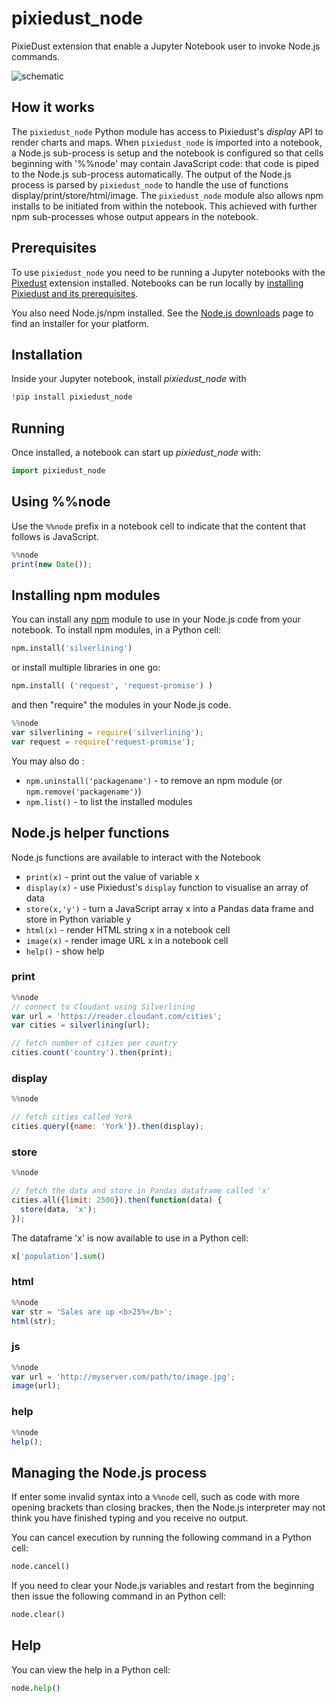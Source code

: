 # pixiedust_node

PixieDust extension that enable a Jupyter Notebook user to invoke Node.js commands.

![schematic](images/pixiedust_node_schematic.png)


## How it works

The `pixiedust_node` Python module has access to Pixiedust's *display* API to render charts and maps. When `pixiedust_node` is imported into a notebook, a Node.js sub-process is setup and the notebook is configured so that cells beginning with '%%node' may contain JavaScript code: that code is piped to the Node.js sub-process automatically. The output of the Node.js process is parsed by `pixiedust_node` to handle the use of functions display/print/store/html/image. The `pixiedust_node` module also allows npm installs to be initiated from within the notebook. This achieved with further npm sub-processes whose output appears in the notebook. 

## Prerequisites

To use `pixiedust_node` you need to be running a Jupyter notebooks with the [Pixedust](https://github.com/ibm-cds-labs/pixiedust) extension installed. Notebooks can be run locally by [installing Pixiedust and its prerequisites](https://ibm-cds-labs.github.io/pixiedust/install.html).


You also need Node.js/npm installed. See the [Node.js downloads](https://nodejs.org/en/download/) page to find an installer for your platform.

## Installation

Inside your Jupyter notebook, install *pixiedust_node*  with

```python
!pip install pixiedust_node
```

## Running

Once installed, a notebook can start up *pixiedust_node* with:

```python
import pixiedust_node
```

## Using %%node

Use the `%%node` prefix in a notebook cell to indicate that the content that follows is JavaScript.

```js
%%node
print(new Date());
```

## Installing npm modules

You can install any [npm](https://www.npmjs.com/) module to use in your Node.js code from your notebook. To install npm modules, in a Python cell:

```python
npm.install('silverlining')
```

or install multiple libraries in one go:

```python
npm.install( ('request', 'request-promise') )
```

and then "require" the modules in your Node.js code.

```js
%%node
var silverlining = require('silverlining');
var request = require('request-promise');
```

You may also do :

- `npm.uninstall('packagename')` - to remove an npm module (or `npm.remove('packagename')`)
- `npm.list()` - to list the installed modules

## Node.js helper functions

Node.js functions are available to interact with the Notebook

- `print(x)` - print out the value of variable x 
- `display(x)` - use Pixiedust's `display` function to visualise an array of data
- `store(x,'y')` - turn a JavaScript array x into a Pandas data frame and store in Python variable y
- `html(x)` - render HTML string x in a notebook cell
- `image(x)` - render image URL x in a notebook cell
- `help()` - show help

### print

```js
%%node
// connect to Cloudant using Silverlining
var url = 'https://reader.cloudant.com/cities';
var cities = silverlining(url);

// fetch number of cities per country
cities.count('country').then(print);
```

### display

```js
%%node

// fetch cities called York
cities.query({name: 'York'}).then(display);
```

### store

```js
%%node

// fetch the data and store in Pandas dataframe called 'x'
cities.all({limit: 2500}).then(function(data) {
  store(data, 'x');
});
```

The dataframe 'x' is now available to use in a Python cell:

```python
x['population'].sum()
```

### html

```js
%%node
var str = 'Sales are up <b>25%</b>';
html(str);
```

### js

```js
%%node
var url = 'http://myserver.com/path/to/image.jpg';
image(url);
```

### help

```js
%%node
help();
```

## Managing the Node.js process

If enter some invalid syntax into a `%%node` cell, such as code with more opening brackets than closing brackes, then the Node.js interpreter may not think you have finished typing and you receive no output.

You can cancel execution by running the following command in a Python cell:

```python
node.cancel()
```

If you need to clear your Node.js variables and restart from the beginning then issue the following command in an Python cell:

```python
node.clear()
```

## Help

You can view the help in a Python cell:

```python
node.help()
```

